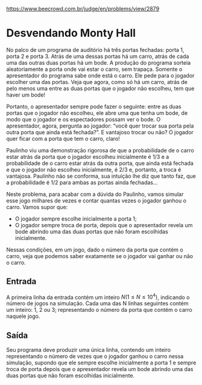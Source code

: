 https://www.beecrowd.com.br/judge/en/problems/view/2879

# Desvendando Monty Hall

No palco de um programa de auditório há três portas fechadas: porta 1, porta 2
e porta 3. Atrás de uma dessas portas há um carro, atrás de cada uma das
outras duas portas há um bode. A produção do programa sorteia aleatoriamente a
porta onde vai estar o carro, sem trapaça. Somente o apresentador do programa
sabe onde está o carro. Ele pede para o jogador escolher uma das portas. Veja
que agora, como só há um carro, atrás de pelo menos uma entre as duas portas
que o jogador não escolheu, tem que haver um bode!

Portanto, o apresentador sempre pode fazer o seguinte: entre as duas portas
que o jogador não escolheu, ele abre uma que tenha um bode, de modo que o
jogador e os espectadores possam ver o bode. O apresentador, agora, pergunta
ao jogador: “você quer trocar sua porta pela outra porta que ainda está
fechada?”. E vantajoso trocar ou não? O jogador quer ficar com a porta que tem
o carro, claro!

Paulinho viu uma demonstração rigorosa de que a probabilidade de o carro estar
atrás da porta que o jogador escolheu inicialmente é 1/3 e a probabilidade de
o carro estar atrás da outra porta, que ainda está fechada e que o jogador não
escolheu inicialmente, é 2/3 e, portanto, a troca é vantajosa. Paulinho não se
conforma, sua intuição lhe diz que tanto faz, que a probabilidade é 1/2 para
ambas as portas ainda fechadas...

Neste problema, para acabar com a dúvida do Paulinho, vamos simular esse jogo
milhares de vezes e contar quantas vezes o jogador ganhou o carro. Vamos supor
que:

- O jogador sempre escolhe inicialmente a porta 1;
- O jogador sempre troca de porta, depois que o apresentador revela um bode
abrindo uma das duas portas que não foram escolhidas inicialmente.

Nessas condições, em um jogo, dado o número da porta que contém o carro, veja
que podemos saber exatamente se o jogador vai ganhar ou não o carro.

## Entrada

A primeira linha da entrada contém um inteiro $N (1 \leq N \leq 10^4)$,
indicando o número de jogos na simulação. Cada uma das N linhas seguintes
contém um inteiro: 1, 2 ou 3; representando o número da porta que contém o
carro naquele jogo.

## Saída

Seu programa deve produzir uma única linha, contendo um inteiro representando
o número de vezes que o jogador ganhou o carro nessa simulação, supondo que
ele sempre escolhe inicialmente a porta 1 e sempre troca de porta depois que o
apresentador revela um bode abrindo uma das duas portas que não foram
escolhidas inicialmente.
